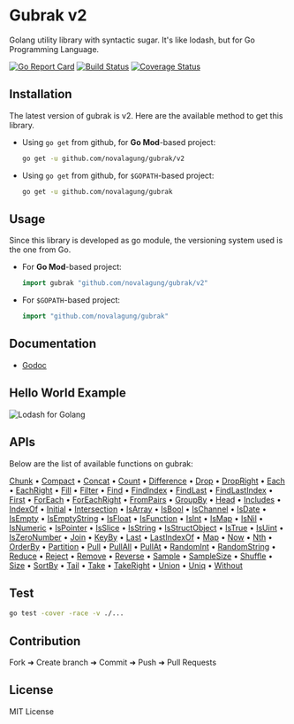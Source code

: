 # Gubrak v2

Golang utility library with syntactic sugar. It's like lodash, but for Go Programming Language.

[![Go Report Card](https://goreportcard.com/badge/github.com/novalagung/gubrak?nocache=1)](https://goreportcard.com/report/github.com/novalagung/gubrak?nocache=1)
[![Build Status](https://travis-ci.org/novalagung/gubrak.svg?branch=master)](https://travis-ci.org/novalagung/gubrak)
[![Coverage Status](https://coveralls.io/repos/github/novalagung/gubrak/badge.svg?branch=master)](https://coveralls.io/github/novalagung/gubrak?branch=master)

## Installation

The latest version of gubrak is v2. Here are the available method to get this library.

- Using `go get` from github, for **Go Mod**-based project:

    ```bash
    go get -u github.com/novalagung/gubrak/v2
    ```

- Using `go get` from github, for `$GOPATH`-based project:

    ```bash
    go get -u github.com/novalagung/gubrak
    ```

## Usage

Since this library is developed as go module, the versioning system used is the one from Go.

- For **Go Mod**-based project:

    ```go
    import gubrak "github.com/novalagung/gubrak/v2"
    ```

- For `$GOPATH`-based project:

    ```go
    import "github.com/novalagung/gubrak"
    ```

## Documentation

 - [Godoc](https://godoc.org/github.com/novalagung/gubrak)

## Hello World Example

![Lodash for Golang](https://i.imgur.com/bvT1gVM.jpg)

## APIs

Below are the list of available functions on gubrak:

[Chunk](https://godoc.org/github.com/novalagung/gubrak#Chunk) • [Compact](https://godoc.org/github.com/novalagung/gubrak#Compact) • [Concat](https://godoc.org/github.com/novalagung/gubrak#Concat) • [Count](https://godoc.org/github.com/novalagung/gubrak#Count) • [Difference](https://godoc.org/github.com/novalagung/gubrak#Difference) • [Drop](https://godoc.org/github.com/novalagung/gubrak#Drop) • [DropRight](https://godoc.org/github.com/novalagung/gubrak#DropRight) • [Each](https://godoc.org/github.com/novalagung/gubrak#Each) • [EachRight](https://godoc.org/github.com/novalagung/gubrak#EachRight) • [Fill](https://godoc.org/github.com/novalagung/gubrak#Fill) • [Filter](https://godoc.org/github.com/novalagung/gubrak#Filter) • [Find](https://godoc.org/github.com/novalagung/gubrak#Find) • [FindIndex](https://godoc.org/github.com/novalagung/gubrak#FindIndex) • [FindLast](https://godoc.org/github.com/novalagung/gubrak#FindLast) • [FindLastIndex](https://godoc.org/github.com/novalagung/gubrak#FindLastIndex) • [First](https://godoc.org/github.com/novalagung/gubrak#First) • [ForEach](https://godoc.org/github.com/novalagung/gubrak#ForEach) • [ForEachRight](https://godoc.org/github.com/novalagung/gubrak#ForEachRight) • [FromPairs](https://godoc.org/github.com/novalagung/gubrak#FromPairs) • [GroupBy](https://godoc.org/github.com/novalagung/gubrak#GroupBy) • [Head](https://godoc.org/github.com/novalagung/gubrak#Head) • [Includes](https://godoc.org/github.com/novalagung/gubrak#Includes) • [IndexOf](https://godoc.org/github.com/novalagung/gubrak#IndexOf) • [Initial](https://godoc.org/github.com/novalagung/gubrak#Initial) • [Intersection](https://godoc.org/github.com/novalagung/gubrak#Intersection) • [IsArray](https://godoc.org/github.com/novalagung/gubrak#IsArray) • [IsBool](https://godoc.org/github.com/novalagung/gubrak#IsBool) • [IsChannel](https://godoc.org/github.com/novalagung/gubrak#IsChannel) • [IsDate](https://godoc.org/github.com/novalagung/gubrak#IsDate) • [IsEmpty](https://godoc.org/github.com/novalagung/gubrak#IsEmpty) • [IsEmptyString](https://godoc.org/github.com/novalagung/gubrak#IsEmptyString) • [IsFloat](https://godoc.org/github.com/novalagung/gubrak#IsFloat) • [IsFunction](https://godoc.org/github.com/novalagung/gubrak#IsFunction) • [IsInt](https://godoc.org/github.com/novalagung/gubrak#IsInt) • [IsMap](https://godoc.org/github.com/novalagung/gubrak#IsMap) • [IsNil](https://godoc.org/github.com/novalagung/gubrak#IsNil) • [IsNumeric](https://godoc.org/github.com/novalagung/gubrak#IsNumeric) • [IsPointer](https://godoc.org/github.com/novalagung/gubrak#IsPointer) • [IsSlice](https://godoc.org/github.com/novalagung/gubrak#IsSlice) • [IsString](https://godoc.org/github.com/novalagung/gubrak#IsString) • [IsStructObject](https://godoc.org/github.com/novalagung/gubrak#IsStructObject) • [IsTrue](https://godoc.org/github.com/novalagung/gubrak#IsTrue) • [IsUint](https://godoc.org/github.com/novalagung/gubrak#IsUint) • [IsZeroNumber](https://godoc.org/github.com/novalagung/gubrak#IsZeroNumber) • [Join](https://godoc.org/github.com/novalagung/gubrak#Join) • [KeyBy](https://godoc.org/github.com/novalagung/gubrak#KeyBy) • [Last](https://godoc.org/github.com/novalagung/gubrak#Last) • [LastIndexOf](https://godoc.org/github.com/novalagung/gubrak#LastIndexOf) • [Map](https://godoc.org/github.com/novalagung/gubrak#Map) • [Now](https://godoc.org/github.com/novalagung/gubrak#Now) • [Nth](https://godoc.org/github.com/novalagung/gubrak#Nth) • [OrderBy](https://godoc.org/github.com/novalagung/gubrak#OrderBy) • [Partition](https://godoc.org/github.com/novalagung/gubrak#Partition) • [Pull](https://godoc.org/github.com/novalagung/gubrak#Pull) • [PullAll](https://godoc.org/github.com/novalagung/gubrak#PullAll) • [PullAt](https://godoc.org/github.com/novalagung/gubrak#PullAt) • [RandomInt](https://godoc.org/github.com/novalagung/gubrak#RandomInt) • [RandomString](https://godoc.org/github.com/novalagung/gubrak#RandomString) • [Reduce](https://godoc.org/github.com/novalagung/gubrak#Reduce) • [Reject](https://godoc.org/github.com/novalagung/gubrak#Reject) • [Remove](https://godoc.org/github.com/novalagung/gubrak#Remove) • [Reverse](https://godoc.org/github.com/novalagung/gubrak#Reverse) • [Sample](https://godoc.org/github.com/novalagung/gubrak#Sample) • [SampleSize](https://godoc.org/github.com/novalagung/gubrak#SampleSize) • [Shuffle](https://godoc.org/github.com/novalagung/gubrak#Shuffle) • [Size](https://godoc.org/github.com/novalagung/gubrak#Size) • [SortBy](https://godoc.org/github.com/novalagung/gubrak#SortBy) • [Tail](https://godoc.org/github.com/novalagung/gubrak#Tail) • [Take](https://godoc.org/github.com/novalagung/gubrak#Take) • [TakeRight](https://godoc.org/github.com/novalagung/gubrak#TakeRight) • [Union](https://godoc.org/github.com/novalagung/gubrak#Union) • [Uniq](https://godoc.org/github.com/novalagung/gubrak#Uniq) • [Without](https://godoc.org/github.com/novalagung/gubrak#Without)

## Test

```bash
go test -cover -race -v ./... 
```

## Contribution

Fork ➜ Create branch ➜ Commit ➜ Push ➜ Pull Requests

## License

MIT License
